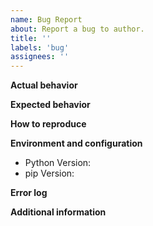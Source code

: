 ```yaml
---
name: Bug Report
about: Report a bug to author.
title: ''
labels: 'bug'
assignees: ''
---
```



**Actual behavior**


**Expected behavior**


**How to reproduce**


**Environment and configuration**

* Python Version: 
* pip Version: 

<!-- Please copy and paste your config.py here, or upload it as an attachment. -->


**Error log**
<!-- Copy error log from your terminal and paste it here. -->


**Additional information**
